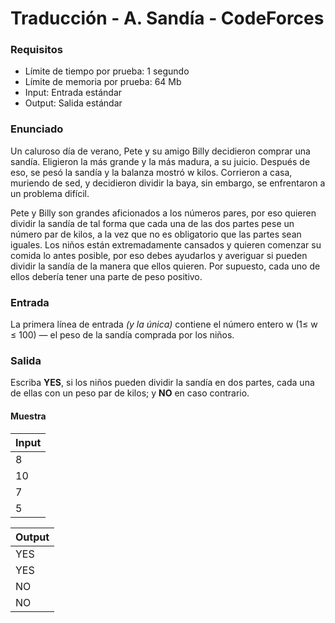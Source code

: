 # Traducción - A. Sandía - CodeForces

### Requisitos
- Límite de tiempo por prueba: 1 segundo
- Límite de memoria por prueba: 64 Mb
- Input: Entrada estándar
- Output: Salida estándar

### Enunciado
Un caluroso día de verano, Pete y su amigo Billy decidieron comprar una sandía. Eligieron la más grande y la más madura, a su juicio. Después de eso, se pesó la sandía y la balanza mostró w kilos. Corrieron a casa, muriendo de sed, y decidieron dividir la baya, sin embargo, se enfrentaron a un problema difícil.

Pete y Billy son grandes aficionados a los números pares, por eso quieren dividir la sandía de tal forma que cada una de las dos partes pese un número par de kilos, a la vez que no es obligatorio que las partes sean iguales. Los niños están extremadamente cansados y quieren comenzar su comida lo antes posible, por eso debes ayudarlos y averiguar si pueden dividir la sandía de la manera que ellos quieren. Por supuesto, cada uno de ellos debería tener una parte de peso positivo.

### Entrada
La primera línea de entrada *(y la única)* contiene el número entero w (1≤ w ≤ 100) — el peso de la sandía comprada por los niños.

### Salida
Escriba **YES**, si los niños pueden dividir la sandía en dos partes, cada una de ellas con un peso par de kilos; y **NO** en caso contrario.

#### Muestra
| Input |
| ----- |
| 8 |
| 10 |
| 7 |
| 5 |

| Output |
| ----- |
| YES |
| YES |
| NO |
| NO |
